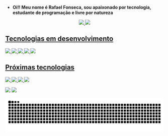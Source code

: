 - **Oi!! Meu nome é Rafael Fonseca, sou apaixonado por tecnologia, estudante de programação e livre por natureza**
<div align="center">
  <a href="https://github.com/triskler">
  <img height="150em" src="https://github-readme-stats.vercel.app/api?username=triskler&show_icons=true&theme=omni&include_all_commits=true&count_private=true"/>
  <img height="150em" src="https://github-readme-stats.vercel.app/api/top-langs/?username=triskler&layout=compact&langs_count=7&theme=omni"/>
</div>
  






## Tecnologias em desenvolvimento
<img height="45em" src="https://cdn.jsdelivr.net/gh/devicons/devicon/icons/github/github-original.svg" />
<img height="45em" src="https://cdn.jsdelivr.net/gh/devicons/devicon/icons/java/java-original-wordmark.svg" /> 
<img height="40em" src="https://cdn.jsdelivr.net/gh/devicons/devicon/icons/jupyter/jupyter-original-wordmark.svg" /> 
<img height="45em" src="https://cdn.jsdelivr.net/gh/devicons/devicon/icons/python/python-original-wordmark.svg" /> 
<img height="42em" src="https://cdn.jsdelivr.net/gh/devicons/devicon/icons/vscode/vscode-original-wordmark.svg" />

## Próximas tecnologias
  <img height="55em" src="https://cdn.jsdelivr.net/gh/devicons/devicon/icons/mysql/mysql-original-wordmark.svg" /> <img height="45em" src="https://cdn.jsdelivr.net/gh/devicons/devicon/icons/angularjs/angularjs-original.svg" /> <img height="40em" src="https://cdn.jsdelivr.net/gh/devicons/devicon/icons/unity/unity-original.svg" /> <img height="40em" src="https://cdn.jsdelivr.net/gh/devicons/devicon/icons/pandas/pandas-original-wordmark.svg" />

<div> 
  <a href = "mailto:contatofonseca.wutang@gmail.com"><img src="https://img.shields.io/badge/-Gmail-%23333?style=for-the-badge&logo=gmail&logoColor=white" target="_blank"></a>
  <a href="https://www.linkedin.com/in/rafael-fonseca-6574822a" target="_blank"><img src="https://img.shields.io/badge/-LinkedIn-%230077B5?style=for-the-badge&logo=linkedin&logoColor=white" target="_blank"></a>
  </div>




 ![Snake animation](https://github.com/triskler/triskler/blob/output/github-contribution-grid-snake.svg)


<!---
triskler/triskler is a ✨ special ✨ repository because its `README.md` (this file) appears on your GitHub profile.
You can click the Preview link to take a look at your changes.
--->
